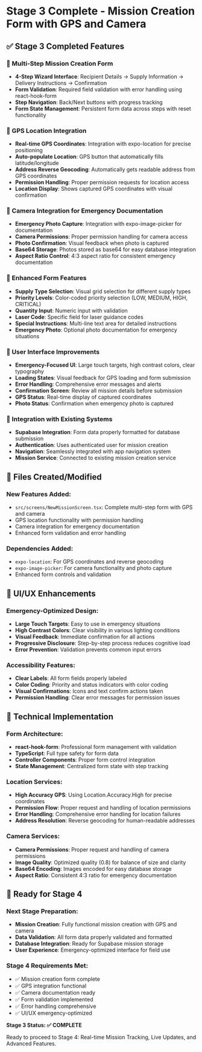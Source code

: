 # Stage 3 Complete - Mission Creation Form with GPS and Camera

## ✅ Stage 3 Completed Features

### 🎯 Multi-Step Mission Creation Form
- **4-Step Wizard Interface**: Recipient Details → Supply Information → Delivery Instructions → Confirmation
- **Form Validation**: Required field validation with error handling using react-hook-form
- **Step Navigation**: Back/Next buttons with progress tracking
- **Form State Management**: Persistent form data across steps with reset functionality

### 📍 GPS Location Integration
- **Real-time GPS Coordinates**: Integration with expo-location for precise positioning
- **Auto-populate Location**: GPS button that automatically fills latitude/longitude
- **Address Reverse Geocoding**: Automatically gets readable address from GPS coordinates
- **Permission Handling**: Proper permission requests for location access
- **Location Display**: Shows captured GPS coordinates with visual confirmation

### 📱 Camera Integration for Emergency Documentation
- **Emergency Photo Capture**: Integration with expo-image-picker for documentation
- **Camera Permissions**: Proper permission handling for camera access
- **Photo Confirmation**: Visual feedback when photo is captured
- **Base64 Storage**: Photos stored as base64 for easy database integration
- **Aspect Ratio Control**: 4:3 aspect ratio for consistent emergency documentation

### 🔧 Enhanced Form Features
- **Supply Type Selection**: Visual grid selection for different supply types
- **Priority Levels**: Color-coded priority selection (LOW, MEDIUM, HIGH, CRITICAL)
- **Quantity Input**: Numeric input with validation
- **Laser Code**: Specific field for laser guidance codes
- **Special Instructions**: Multi-line text area for detailed instructions
- **Emergency Photo**: Optional photo documentation for emergency situations

### 📱 User Interface Improvements
- **Emergency-Focused UI**: Large touch targets, high contrast colors, clear typography
- **Loading States**: Visual feedback for GPS loading and form submission
- **Error Handling**: Comprehensive error messages and alerts
- **Confirmation Screen**: Review all mission details before submission
- **GPS Status**: Real-time display of captured coordinates
- **Photo Status**: Confirmation when emergency photo is captured

### 🔄 Integration with Existing Systems
- **Supabase Integration**: Form data properly formatted for database submission
- **Authentication**: Uses authenticated user for mission creation
- **Navigation**: Seamlessly integrated with app navigation system
- **Mission Service**: Connected to existing mission creation service

## 📁 Files Created/Modified

### New Features Added:
- `src/screens/NewMissionScreen.tsx`: Complete multi-step form with GPS and camera
- GPS location functionality with permission handling
- Camera integration for emergency documentation
- Enhanced form validation and error handling

### Dependencies Added:
- `expo-location`: For GPS coordinates and reverse geocoding
- `expo-image-picker`: For camera functionality and photo capture
- Enhanced form controls and validation

## 🎨 UI/UX Enhancements

### Emergency-Optimized Design:
- **Large Touch Targets**: Easy to use in emergency situations
- **High Contrast Colors**: Clear visibility in various lighting conditions
- **Visual Feedback**: Immediate confirmation for all actions
- **Progressive Disclosure**: Step-by-step process reduces cognitive load
- **Error Prevention**: Validation prevents common input errors

### Accessibility Features:
- **Clear Labels**: All form fields properly labeled
- **Color Coding**: Priority and status indicators with color coding
- **Visual Confirmations**: Icons and text confirm actions taken
- **Permission Handling**: Clear error messages for permission issues

## 🔧 Technical Implementation

### Form Architecture:
- **react-hook-form**: Professional form management with validation
- **TypeScript**: Full type safety for form data
- **Controller Components**: Proper form control integration
- **State Management**: Centralized form state with step tracking

### Location Services:
- **High Accuracy GPS**: Using Location.Accuracy.High for precise coordinates
- **Permission Flow**: Proper request and handling of location permissions
- **Error Handling**: Comprehensive error handling for location failures
- **Address Resolution**: Reverse geocoding for human-readable addresses

### Camera Services:
- **Camera Permissions**: Proper request and handling of camera permissions
- **Image Quality**: Optimized quality (0.8) for balance of size and clarity
- **Base64 Encoding**: Images encoded for easy database storage
- **Aspect Ratio**: Consistent 4:3 ratio for emergency documentation

## 🚀 Ready for Stage 4

### Next Stage Preparation:
- **Mission Creation**: Fully functional mission creation with GPS and camera
- **Data Validation**: All form data properly validated and formatted
- **Database Integration**: Ready for Supabase mission storage
- **User Experience**: Emergency-optimized interface for field use

### Stage 4 Requirements Met:
- ✅ Mission creation form complete
- ✅ GPS integration functional
- ✅ Camera documentation ready
- ✅ Form validation implemented
- ✅ Error handling comprehensive
- ✅ UI/UX emergency-optimized

**Stage 3 Status: ✅ COMPLETE**

Ready to proceed to Stage 4: Real-time Mission Tracking, Live Updates, and Advanced Features.
